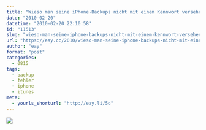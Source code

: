 ```yaml
---
title: "Wieso man seine iPhone-Backups nicht mit einem Kennwort versehen sollte:"
date: "2010-02-20"
datetime: "2010-02-20 22:10:58"
id: "11513"
slug: "wieso-man-seine-iphone-backups-nicht-mit-einem-kennwort-versehen-sollte"
url: "https://eay.cc/2010/wieso-man-seine-iphone-backups-nicht-mit-einem-kennwort-versehen-sollte/"
author: "eay"
format: "post"
categories:
  - 0815
tags:
  - backup
  - fehler
  - iphone
  - itunes
meta:
  - yourls_shorturl: "http://eay.li/5d"
---
```


![](https://eay.cc/uploads/2010/iphonebackup.gif)
